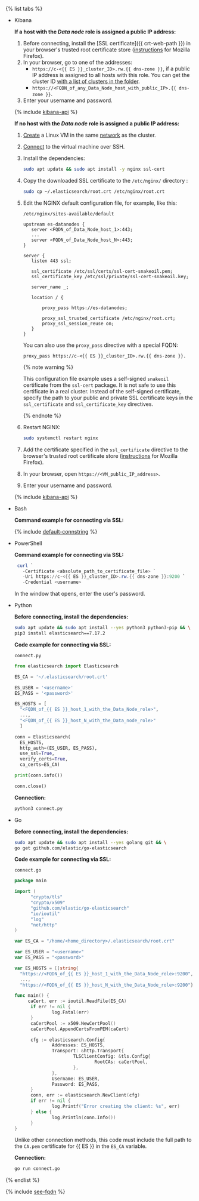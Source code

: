 {% list tabs %}

- Kibana

  
  **If a host with the _Data node_ role is assigned a public IP address:**
  1. Before connecting, install the [SSL certificate]({{ crt-web-path }}) in your browser's trusted root certificate store ([instructions](https://wiki.mozilla.org/PSM:Changing_Trust_Settings#Trusting_an_Additional_Root_Certificate) for Mozilla Firefox).
  1. In your browser, go to one of the addresses:
     - `https://c-<{{ ES }}_cluster_ID>.rw.{{ dns-zone }}`, if a public IP address is assigned to all hosts with this role. You can get the cluster ID [with a list of clusters in the folder](../../managed-elasticsearch/operations/cluster-list#list-clusters).
     - `https://<FQDN_of_any_Data_Node_host_with_public_IP>.{{ dns-zone }}`.
  1. Enter your username and password.

  {% include [kibana-api](mes-kibana-api.md) %}

  **If no host with the _Data node_ role is assigned a public IP address:**
  1. [Create](../../compute/quickstart/quick-create-linux.md) a Linux VM in the same [network](../../vpc/concepts/network.md) as the cluster.
  1. [Connect](../../compute/operations/vm-connect/ssh.md) to the virtual machine over SSH.
  1. Install the dependencies:

     ```bash
     sudo apt update && sudo apt install -y nginx ssl-cert
     ```

  1. Copy the downloaded SSL certificate to the `/etc/nginx/` directory :

     ```bash
     sudo cp ~/.elasticsearch/root.crt /etc/nginx/root.crt
     ```

  1. Edit the NGINX default configuration file, for example, like this:

     `/etc/nginx/sites-available/default`
     ```nginx
     upstream es-datanodes {
        server <FQDN_of_Data_Node_host_1>:443;
        ...
        server <FQDN_of_Data_Node_host_N>:443;
     }

     server {
        listen 443 ssl;

        ssl_certificate /etc/ssl/certs/ssl-cert-snakeoil.pem;
        ssl_certificate_key /etc/ssl/private/ssl-cert-snakeoil.key;

        server_name _;

        location / {

            proxy_pass https://es-datanodes;

            proxy_ssl_trusted_certificate /etc/nginx/root.crt;
            proxy_ssl_session_reuse on;
        }
     }
     ```

     You can also use the `proxy_pass` directive with a special FQDN:
     ```nginx
     proxy_pass https://c-<{{ ES }}_cluster_ID>.rw.{{ dns-zone }}.
      ```

     {% note warning %}

     This configuration file example uses a self-signed `snakeoil` certificate from the `ssl-cert` package. It is not safe to use this certificate in a real cluster. Instead of the self-signed certificate, specify the path to your public and private SSL certificate keys in the `ssl_certificate` and `ssl_certificate_key` directives.

     {% endnote %}

  1. Restart NGINX:

     ```bash
     sudo systemctl restart nginx
     ```

  1. Add the certificate specified in the `ssl_certificate` directive to the browser's trusted root certificate store ([instructions](https://wiki.mozilla.org/PSM:Changing_Trust_Settings#Trusting_an_Additional_Root_Certificate) for Mozilla Firefox).

  1. In your browser, open `https://<VM_public_IP_address>`.

  1. Enter your username and password.

  {% include [kibana-api](mes-kibana-api.md) %}


- Bash

  **Command example for connecting via SSL:**

  {% include [default-connstring](./mes/default-connstring.md) %}

- PowerShell

  **Command example for connecting via SSL:**

  ```powershell
   curl `
     -Certificate <absolute_path_to_certificate_file> `
     -Uri https://c-<{{ ES }}_cluster_ID>.rw.{{ dns-zone }}:9200 `
     -Credential <username>
  ```

  In the window that opens, enter the user's password.

- Python

  **Before connecting, install the dependencies:**

  ```bash
  sudo apt update && sudo apt install --yes python3 python3-pip && \
  pip3 install elasticsearch==7.17.2
  ```

  **Code example for connecting via SSL:**

  `connect.py`
  ```python
  from elasticsearch import Elasticsearch

  ES_CA = '~/.elasticsearch/root.crt'

  ES_USER = '<username>'
  ES_PASS = '<password>'

  ES_HOSTS = [
    "<FQDN_of_{{ ES }}_host_1_with_the_Data_Node_role>",
    ...,
    "<FQDN_of_{{ ES }}_host_N_with_the_Data_node_role>"
    ]

  conn = Elasticsearch(
    ES_HOSTS,
    http_auth=(ES_USER, ES_PASS),
    use_ssl=True,
    verify_certs=True,
    ca_certs=ES_CA)

  print(conn.info())

  conn.close()
  ```

  **Connection:**

  ```bash
  python3 connect.py
  ```

- Go

  **Before connecting, install the dependencies:**

  ```bash
  sudo apt update && sudo apt install --yes golang git && \
  go get github.com/elastic/go-elasticsearch
  ```

  **Code example for connecting via SSL:**

  `connect.go`
  ```go
  package main

  import (
        "crypto/tls"
        "crypto/x509"
        "github.com/elastic/go-elasticsearch"
        "io/ioutil"
        "log"
        "net/http"
  )

  var ES_CA = "/home/<home_directory>/.elasticsearch/root.crt"

  var ES_USER = "<username>"
  var ES_PASS = "<password>"

  var ES_HOSTS = []string{
    "https://<FQDN_of_{{ ES }}_host_1_with_the_Data_Node_role>:9200",
    ...,
    "https://<FQDN_of_{{ ES }}_host_N_with_the_Data_Node_role>:9200"}

  func main() {
       caCert, err := ioutil.ReadFile(ES_CA)
        if err != nil {
                log.Fatal(err)
        }
        caCertPool := x509.NewCertPool()
        caCertPool.AppendCertsFromPEM(caCert)

        cfg := elasticsearch.Config{
                Addresses: ES_HOSTS,
                Transport: &http.Transport{
                        TLSClientConfig: &tls.Config{
                                RootCAs: caCertPool,
                        },
                },
                Username: ES_USER,
                Password: ES_PASS,
        }
        conn, err := elasticsearch.NewClient(cfg)
        if err != nil {
                log.Printf("Error creating the client: %s", err)
        } else {
                log.Println(conn.Info())
        }
  }
  ```

  Unlike other connection methods, this code must include the full path to the `CA.pem` certificate for {{ ES }} in the `ES_CA` variable.

  **Connection:**

  ```bash
  go run connect.go
  ```

{% endlist %}

{% include [see-fqdn](../../_includes/mdb/mes/fqdn-host.md) %}
